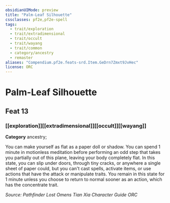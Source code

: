 ```yaml
---
obsidianUIMode: preview
title: "Palm-Leaf Silhouette"
cssclasses: pf2e,pf2e-spell
tags:
  - trait/exploration
  - trait/extradimensional
  - trait/occult
  - trait/wayang
  - trait/common
  - category/ancestry
  - remaster
aliases: "Compendium.pf2e.feats-srd.Item.GeDrn7Zmxt9JvHec"
license: ORC
---
```

# Palm-Leaf Silhouette
## Feat 13
### [[exploration]][[extradimensional]][[occult]][[wayang]]

**Category** ancestry; 




You can make yourself as flat as a paper doll or shadow. You can spend 1 minute in motionless meditation before performing an odd step that takes you partially out of this plane, leaving your body completely flat. In this state, you can slip under doors, through tiny cracks, or anywhere a single sheet of paper could, but you can't cast spells, activate items, or use actions that have the attack or manipulate traits. You remain in this state for 1 minute unless you choose to return to normal sooner as an action, which has the concentrate trait.

*Source: Pathfinder Lost Omens Tian Xia Character Guide*
*ORC*